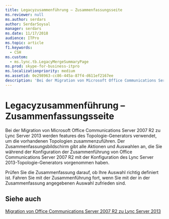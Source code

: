 ```yaml
---
title: Legacyzusammenführung – Zusammenfassungsseite
ms.reviewer: null
ms.author: serdars
author: SerdarSoysal
manager: serdars
ms.date: 11/17/2018
audience: ITPro
ms.topic: article
f1.keywords:
  - CSH
ms.custom:
  - ms.lync.tb.LegacyMergeSummaryPage
ms.prod: skype-for-business-itpro
ms.localizationpriority: medium
ms.assetid: 0e298963-cc86-445a-87f4-d611ef2167ee
description: 'Bei der Migration von Microsoft Office Communications Server 2007 R2 zu Lync Server 2013 werden features des Topologie-Generators verwendet, um die vorhandenen Topologien zusammenzuführen. Der Zusammenfassungsbildschirm gibt alle Aktionen und Auswahlen an, die Sie während der Konfiguration der Zusammenführung von Office Communications Server 2007 R2 mit der Konfiguration des Lync Server 2013-Topologie-Generators vorgenommen haben.'
---
```


# <a name="legacy-merge-summary-page"></a>Legacyzusammenführung – Zusammenfassungsseite

Bei der Migration von Microsoft Office Communications Server 2007 R2 zu Lync Server 2013 werden features des Topologie-Generators verwendet, um die vorhandenen Topologien zusammenzuführen. Der Zusammenfassungsbildschirm gibt alle Aktionen und Auswahlen an, die Sie während der Konfiguration der Zusammenführung von Office Communications Server 2007 R2 mit der Konfiguration des Lync Server 2013-Topologie-Generators vorgenommen haben.

Prüfen Sie die Zusammenfassung darauf, ob Ihre Auswahl richtig definiert ist. Fahren Sie mit der Zusammenführung fort, wenn Sie mit der in der Zusammenfassung angegebenen Auswahl zufrieden sind.

## <a name="see-also"></a>Siehe auch

[Migration von Office Communications Server 2007 R2 zu Lync Server 2013](/previous-versions/office/lync-server-2013/migration-from-office-communications-server-2007-r2-to-lync-server-2013)